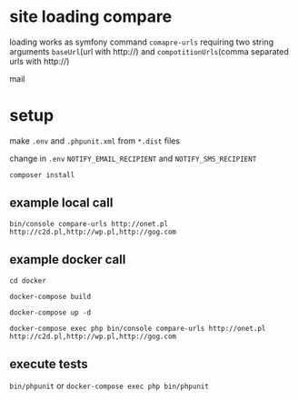# site loading compare
loading works as symfony command `comapre-urls` requiring two string arguments `baseUrl`(url with http://) and `compotitionUrls`(comma separated urls with http://)

mail
# setup
make `.env` and `.phpunit.xml` from `*.dist` files

change in `.env` `NOTIFY_EMAIL_RECIPIENT` and `NOTIFY_SMS_RECIPIENT`

`composer install`


## example local call

`bin/console compare-urls http://onet.pl http://c2d.pl,http://wp.pl,http://gog.com`

## example docker call

`cd docker`

`docker-compose build`

`docker-compose up -d`

`docker-compose exec php bin/console compare-urls http://onet.pl http://c2d.pl,http://wp.pl,http://gog.com`


## execute tests

`bin/phpunit` or ``docker-compose exec php bin/phpunit``
